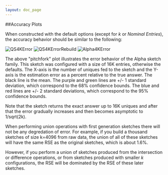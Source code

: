 ```yaml
---
layout: doc_page
---
```


##Accuracy Plots 

When constructed with the default options (except for <i>k</i> or <i>Nominal Entries</i>), the accuracy behavior should be similar to the following:

<img class="doc-img-half" src="{{site.docs_img_dir}}QS4KError.png" alt="QS4KError" /> 
<img class="doc-img-half" src="{{site.docs_img_dir}}QS4KErrorRebuild.png" alt="QS4KErrorRebuild" />
<img class="doc-img-half" src="{{site.docs_img_dir}}Alpha4KError.png" alt="Alpha4KError" /> 


The above "pitchfork" plot illustrates the error behavior of the Alpha sketch family.  This sketch was configured with a size of 16K entries, otherwise the defaults.
The X-axis is the number of uniques fed to the sketch and the Y-axis is the estimation error as a percent relative to the true answer.  The black line is the mean. The purple and green lines are +/- 1 standard deviation, which correspond to the 68% confidence bounds.  The blue and red lines are +/- 2 standard deviations, which correspond to the 95% confidence bounds.

Note that the sketch returns the exact answer up to 16K uniques and after that the error gradually increases and then becomes asymptotic to 1/sqrt(2k).



When performing union operations with first generation sketches there will not be any degredation of error.  For example, if you build a thousand sketches of size k=4096 from raw data, the union of all of these sketches will have the same RSE as the original sketches, which is about 1.6%.

However, if you perform a union of sketches produced from the intersection or difference operations, or from sketches produced with smaller <i>k</i> configurations, the RSE will be dominated by the RSE of these later sketches.
